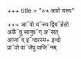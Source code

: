 +++
title = "०५ आवो यस्य"

+++
आ᳓वो य᳓स्य द्विब᳓र्हसो  
अर्के᳓षु सानुष᳓ग् अ᳓सत्  
आजा᳓व् इ᳓न्दरस्य+ इन्दो  
प्रा᳓वो वा᳓जेषु वाजि᳓नम्